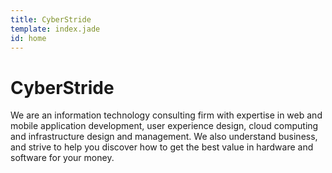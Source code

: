 ```yaml
---
title: CyberStride
template: index.jade
id: home
---
```


# CyberStride

We are an information technology consulting firm with expertise in web and mobile application development, user experience design, cloud computing and infrastructure design and management.  We also understand business, and strive to help you discover how to get the best value in hardware and software for your money.
